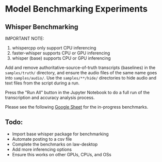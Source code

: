 # Model Benchmarking Experiments

## Whisper Benchmarking

IMPORTANT NOTE:
1. whispercpp only support CPU inferencing
2. faster-whisper supports CPU or GPU inferencing
3. whisper (base) supports CPU or GPU inferencing

Add and remove authoritative-source-of-truth transcripts (baselines) in the `samples/truth/` directory, and ensure the audio files of the same name goes into `samples/audio/`. Use the `samples/**/hide/` directories to hide audio and text files from the script during a run.

Press the "Run All" button in the Jupyter Notebook to do a full run of the transcription and accuracy analysis process.

Please see the following [Google Sheet](https://docs.google.com/spreadsheets/d/1waInbma8AZGSw99mrOVGwpe1hyKE_xTeL_PRzQHRo2s/edit?usp=sharing) for the in-progress benchmarks.

## Todo:
- Import base whisper package for benchmarking
- Automate posting to a csv file
- Complete the benchmarks on law-desktop
- Add more inferencing options
- Ensure this works on other GPUs, CPUs, and OSs